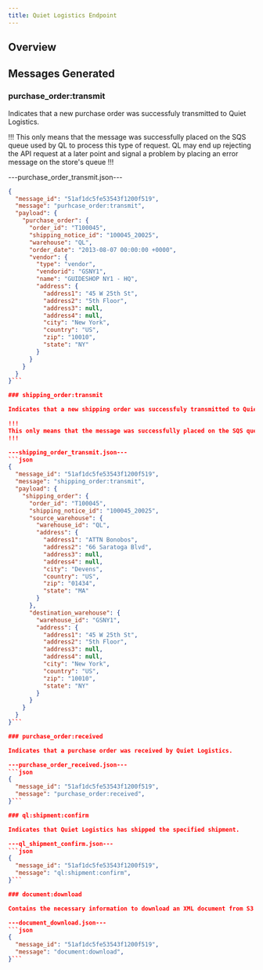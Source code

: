 ```yaml
---
title: Quiet Logistics Endpoint
---
```


## Overview

## Messages Generated

### purchase_order:transmit

Indicates that a new purchase order was successfuly transmitted to Quiet Logistics.

!!!
This only means that the message was successfully placed on the SQS queue used by QL to process this type of request. QL may end up rejecting the API request at a later point and signal a problem by placing an error message on the store's queue
!!!

---purchase_order_transmit.json---
```json
{
  "message_id": "51af1dc5fe53543f1200f519",
  "message": "purhcase_order:transmit",
  "payload": {
    "purchase_order": {
      "order_id": "T100045",
      "shipping_notice_id": "100045_20025",
      "warehouse": "QL",
      "order_date": "2013-08-07 00:00:00 +0000",
      "vendor": {
        "type": "vendor",
        "vendorid": "GSNY1",
        "name": "GUIDESHOP NY1 - HQ",
        "address": {
          "address1": "45 W 25th St",
          "address2": "5th Floor",
          "address3": null,
          "address4": null,
          "city": "New York",
          "country": "US",
          "zip": "10010",
          "state": "NY"
        }
      }
    }
  }
}```

### shipping_order:transmit

Indicates that a new shipping order was successfuly transmitted to Quiet Logistics.

!!!
This only means that the message was successfully placed on the SQS queue used by QL to process this type of request. QL may end up rejecting the API request at a later point and signal a problem by placing an error message on the store's queue
!!!

---shipping_order_transmit.json---
```json
{
  "message_id": "51af1dc5fe53543f1200f519",
  "message": "shipping_order:transmit",
  "payload": {
    "shipping_order": {
      "order_id": "T100045",
      "shipping_notice_id": "100045_20025",
      "source_warehouse": {
        "warehouse_id": "QL",
        "address": {
          "address1": "ATTN Bonobos",
          "address2": "66 Saratoga Blvd",
          "address3": null,
          "address4": null,
          "city": "Devens",
          "country": "US",
          "zip": "01434",
          "state": "MA"
        }
      },
      "destination_warehouse": {
        "warehouse_id": "GSNY1",
        "address": {
          "address1": "45 W 25th St",
          "address2": "5th Floor",
          "address3": null,
          "address4": null,
          "city": "New York",
          "country": "US",
          "zip": "10010",
          "state": "NY"
        }
      }
    }
  }
}```

### purchase_order:received

Indicates that a purchase order was received by Quiet Logistics.

---purchase_order_received.json---
```json
{
  "message_id": "51af1dc5fe53543f1200f519",
  "message": "purchase_order:received",
}```

### ql:shipment:confirm

Indicates that Quiet Logistics has shipped the specified shipment.

---ql_shipment_confirm.json---
```json
{
  "message_id": "51af1dc5fe53543f1200f519",
  "message": "ql:shipment:confirm",
}```

### document:download

Contains the necessary information to download an XML document from S3 that corresponds to an SQS message.

---document_download.json---
```json
{
  "message_id": "51af1dc5fe53543f1200f519",
  "message": "document:download",
}```
